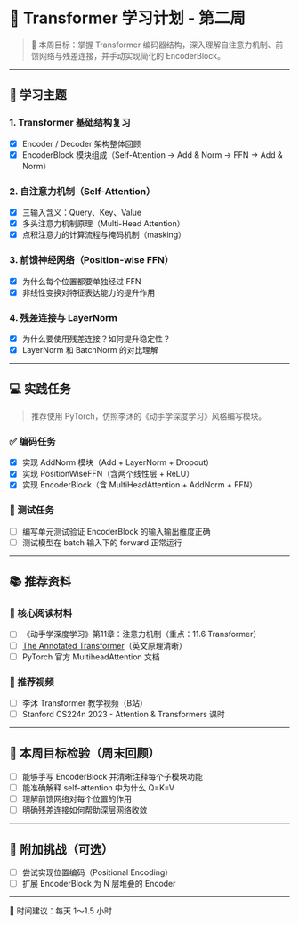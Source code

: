 # 📘 Transformer 学习计划 - 第二周

> 🎯 本周目标：掌握 Transformer 编码器结构，深入理解自注意力机制、前馈网络与残差连接，并手动实现简化的 EncoderBlock。

---

## 🧠 学习主题

### 1. Transformer 基础结构复习
- [x] Encoder / Decoder 架构整体回顾
- [x] EncoderBlock 模块组成（Self-Attention → Add & Norm → FFN → Add & Norm）

### 2. 自注意力机制（Self-Attention）
- [x] 三输入含义：Query、Key、Value
- [x] 多头注意力机制原理（Multi-Head Attention）
- [x] 点积注意力的计算流程与掩码机制（masking）

### 3. 前馈神经网络（Position-wise FFN）
- [x] 为什么每个位置都要单独经过 FFN
- [x] 非线性变换对特征表达能力的提升作用

### 4. 残差连接与 LayerNorm
- [x] 为什么要使用残差连接？如何提升稳定性？
- [x] LayerNorm 和 BatchNorm 的对比理解

---

## 💻 实践任务

> 推荐使用 PyTorch，仿照李沐的《动手学深度学习》风格编写模块。

### ✅ 编码任务
- [x] 实现 AddNorm 模块（Add + LayerNorm + Dropout）
- [x] 实现 PositionWiseFFN（含两个线性层 + ReLU）
- [x] 实现 EncoderBlock（含 MultiHeadAttention + AddNorm + FFN）

### 🧪 测试任务
- [ ] 编写单元测试验证 EncoderBlock 的输入输出维度正确
- [ ] 测试模型在 batch 输入下的 forward 正常运行

---

## 📚 推荐资料

### 📘 核心阅读材料
- [ ] 《动手学深度学习》第11章：注意力机制（重点：11.6 Transformer）
- [ ] [The Annotated Transformer](http://nlp.seas.harvard.edu/2018/04/03/attention.html)（英文原理清晰）
- [ ] PyTorch 官方 MultiheadAttention 文档

### 🎥 推荐视频
- [ ] 李沐 Transformer 教学视频（B站）
- [ ] Stanford CS224n 2023 - Attention & Transformers 课时

---

## 🏁 本周目标检验（周末回顾）

- [ ] 能够手写 EncoderBlock 并清晰注释每个子模块功能
- [ ] 能准确解释 self-attention 中为什么 Q=K=V
- [ ] 理解前馈网络对每个位置的作用
- [ ] 明确残差连接如何帮助深层网络收敛

---

## 📎 附加挑战（可选）

- [ ] 尝试实现位置编码（Positional Encoding）
- [ ] 扩展 EncoderBlock 为 N 层堆叠的 Encoder

---

📅 时间建议：每天 1～1.5 小时